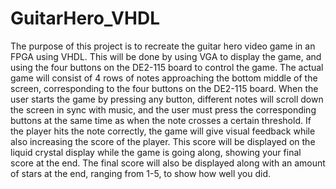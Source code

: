 # GuitarHero_VHDL
The purpose of this project is to recreate the guitar hero video game in an FPGA using
VHDL. This will be done by using VGA to display the game, and using the four buttons
on the DE2-115 board to control the game. The actual game will consist of 4 rows of
notes approaching the bottom middle of the screen, corresponding to the four buttons on
the DE2-115 board. When the user starts the game by pressing any button, different notes
will scroll down the screen in sync with music, and the user must press the corresponding
buttons at the same time as when the note crosses a certain threshold. If the player hits the
note correctly, the game will give visual feedback while also increasing the score of the
player. This score will be displayed on the liquid crystal display while the game is going
along, showing your final score at the end. The final score will also be displayed along
with an amount of stars at the end, ranging from 1-5, to show how well you did. 
